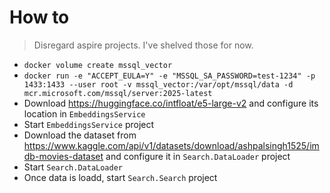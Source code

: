 # How to
> Disregard aspire projects. I've shelved those for now.

* `docker volume create mssql_vector`
* `docker run -e "ACCEPT_EULA=Y" -e "MSSQL_SA_PASSWORD=test-1234" -p 1433:1433 --user root -v mssql_vector:/var/opt/mssql/data -d mcr.microsoft.com/mssql/server:2025-latest`
* Download https://huggingface.co/intfloat/e5-large-v2 and configure its location in `EmbeddingsService`
* Start `EmbeddingsService` project
* Download the dataset from https://www.kaggle.com/api/v1/datasets/download/ashpalsingh1525/imdb-movies-dataset and configure it in `Search.DataLoader` project
* Start `Search.DataLoader`
* Once data is loadd, start `Search.Search` project
